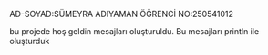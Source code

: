 AD-SOYAD:SÜMEYRA ADIYAMAN
ÖĞRENCİ NO:250541012

bu projede hoş geldin mesajları oluşturuldu. Bu mesajları println ile oluşturduk 
